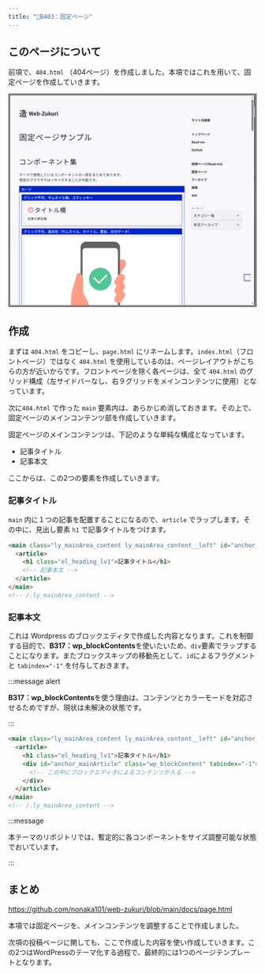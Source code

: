 ```yaml
---
title: "📄B403：固定ページ"
---
```


## このページについて

前項で、`404.html` （404ページ）を作成しました。本項ではこれを用いて、固定ページを作成していきます。

![固定ページのスクリーンショット](/images/books/web-zukuri/page-page-01.png)

## 作成

まずは `404.html` をコピーし、`page.html` にリネームします。`index.html`（フロントページ）ではなく `404.html` を使用しているのは、ページレイアウトがこちらの方が近いからです。フロントページを除く各ページは、全て `404.html` のグリッド構成（左サイドバーなし、右９グリッドをメインコンテンツに使用）となっています。

次に`404.html` で作った `main` 要素内は、あらかじめ消しておきます。その上で、固定ページのメインコンテンツ部を作成していきます。

固定ページのメインコンテンツは、下記のような単純な構成となっています。

- 記事タイトル
- 記事本文

ここからは、この2つの要素を作成していきます。

### 記事タイトル

`main` 内に１つの記事を配置することになるので、`article` でラップします。その中に、見出し要素 `h1` で記事タイトルをつけます。

```html
<main class="ly_mainArea_content ly_mainArea_content__left" id="anchor_mainContent" tabindex="-1">
  <article>
    <h1 class="el_heading_lv1">記事タイトル</h1>
    <!-- 記事本文 -->
  </article>
</main>
<!-- /.ly_mainArea_content -->
```

### 記事本文

これは Wordpress のブロックエディタで作成した内容となります。これを制御する目的で、**B317：wp_blockContents**を使いたいため、`div`要素でラップすることになります。またブロックスキップの移動先として、`id`によるフラグメントと `tabindex="-1"` を付与しておきます。

:::message alert

**B317：wp_blockContents**を使う理由は、コンテンツとカラーモードを対応させるためですが、現状は未解決の状態です。

:::

```html
<main class="ly_mainArea_content ly_mainArea_content__left" id="anchor_mainContent" tabindex="-1">
  <article>
    <h1 class="el_heading_lv1">記事タイトル</h1>
    <div id="anchor_mainArticle" class="wp_blockContent" tabindex="-1">
      <!-- この中にブロックエディタによるコンテンツが入る -->
    </div>
  </article>
</main>
<!-- /.ly_mainArea_content -->
```

:::message

本テーマのリポジトリでは、暫定的に各コンポーネントをサイズ調整可能な状態でおいています。

:::

## まとめ

https://github.com/nonaka101/web-zukuri/blob/main/docs/page.html

本項では固定ページを、メインコンテンツを調整することで作成しました。

次項の投稿ページに関しても、ここで作成した内容を使い作成していきます。この2つはWordPressのテーマ化する過程で、最終的には1つのページテンプレートとなります。
